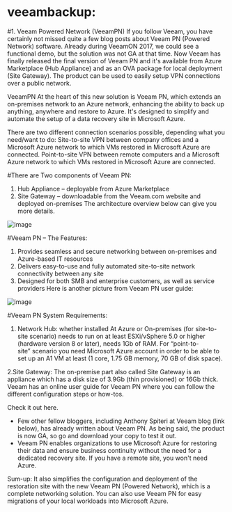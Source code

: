# veeambackup:

#1. Veeam Powered Network (VeeamPN)
If you follow Veeam, you have certainly not missed quite a few blog posts about Veeam PN (Powered Network) software. Already during VeeamON 2017, we could see a functional demo, but the solution was not GA at that time. Now Veeam has finally released the final version of Veeam PN and it's available from Azure Marketplace (Hub Appliance) and as an OVA package for local deployment (Site Gateway).
The product can be used to easily setup VPN connections over a public network.

VeeamPN At the heart of this new solution is Veeam PN, which extends an on-premises network to an Azure network, enhancing the ability to back up anything, anywhere and restore to Azure. It's designed to simplify and automate the setup of a data recovery site in Microsoft Azure.

There are two different connection scenarios possible, depending what you need/want to do:
    Site-to-site VPN between company offices and a Microsoft Azure network to which VMs restored in Microsoft Azure are connected.
    Point-to-site VPN between remote computers and a Microsoft Azure network to which VMs restored in Microsoft Azure are connected.

#There are Two components of Veeam PN:
1. Hub Appliance – deployable from Azure Marketplace
2. Site Gateway –  downloadable from the Veeam.com website and deployed on-premises
The architecture overview below can give you more details.

![image](https://user-images.githubusercontent.com/106635733/207789463-6a9595e3-a225-4f8b-b1cd-9d734d737a5a.png)

#Veeam PN – The Features:
1. Provides seamless and secure networking between on-premises and Azure-based IT resources
2. Delivers easy-to-use and fully automated site-to-site network connectivity between any site
3. Designed for both SMB and enterprise customers, as well as service providers
Here is another picture from Veeam PN user guide:

![image](https://user-images.githubusercontent.com/106635733/207789750-7feb6230-01e1-43cf-961b-1484ffc4a36e.png)

#Veeam PN System Requirements:
1. Network Hub:
  whether installed At Azure or On-premises (for site-to-site scenario) needs to run on at least ESXi/vSphere 5.0 or higher (hardware version 8 or later), needs 1Gb of RAM. For “point-to-site” scenario you need Microsoft Azure account in order to be able to set up an A1 VM at least (1 core, 1.75 GB memory, 70 GB of disk space).

2.Site Gateway:
 The on-premise part also called Site Gateway is an appliance which has a disk size of 3.9Gb (thin provisioned) or 16Gb thick.
Veeam has an online user guide for Veeam PN where you can follow the different configuration steps or how-tos.

Check it out here.
- Few other fellow bloggers, including Anthony Spiteri at Veeam blog (link below), has already written about Veeam PN. As being said, the product is now GA, so go and download your copy to test it out.
- Veeam PN enables organizations to use Microsoft Azure for restoring their data and ensure business continuity without the need for a dedicated recovery site. If you have a remote site, you won't need Azure.

Sum-up:
It also simplifies the configuration and deployment of the restoration site with the new Veeam PN (Powered Network), which is a complete networking solution. You can also use Veeam PN for easy migrations of your local workloads into Microsoft Azure.
